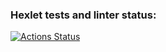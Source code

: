 ### Hexlet tests and linter status:
[![Actions Status](https://github.com/superxb/php-project-45/actions/workflows/hexlet-check.yml/badge.svg)](https://github.com/superxb/php-project-45/actions)